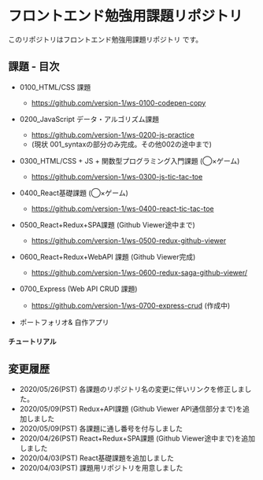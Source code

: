 # フロントエンド勉強用課題リポジトリ 

このリポジトリはフロントエンド勉強用課題リポジトリ です。

## 課題 - 目次

- 0100_HTML/CSS 課題
  - https://github.com/version-1/ws-0100-codepen-copy
- 0200_JavaScript データ・アルゴリズム課題 
  - https://github.com/version-1/ws-0200-js-practice
  - (現状 001_syntaxの部分のみ完成。その他002の途中まで)
- 0300_HTML/CSS + JS + 関数型プログラミング入門課題 (◯×ゲーム)
  - https://github.com/version-1/ws-0300-js-tic-tac-toe
- 0400_React基礎課題 (◯×ゲーム)
  - https://github.com/version-1/ws-0400-react-tic-tac-toe
- 0500_React+Redux+SPA課題 (Github Viewer途中まで)
  - https://github.com/version-1/ws-0500-redux-github-viewer
- 0600_React+Redux+WebAPI 課題 (Github Viewer完成)
  - https://github.com/version-1/ws-0600-redux-saga-github-viewer/
- 0700_Express (Web API CRUD 課題)
  - https://github.com/version-1/ws-0700-express-crud (作成中)
  
- ポートフォリオ& 自作アプリ

#### チュートリアル

## 変更履歴

- 2020/05/26(PST) 各課題のリポジトリ名の変更に伴いリンクを修正しました。
- 2020/05/09(PST) Redux+API課題 (Github Viewer API通信部分まで)を追加しました
- 2020/05/09(PST) 各課題に通し番号を付与しました
- 2020/04/26(PST) React+Redux+SPA課題 (Github Viewer途中まで)を追加しました
- 2020/04/03(PST) React基礎課題を追加しました 
- 2020/04/03(PST) 課題用リポジトリを用意しました



